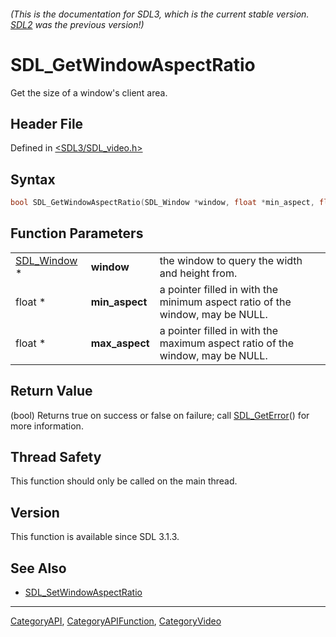 ###### (This is the documentation for SDL3, which is the current stable version. [SDL2](https://wiki.libsdl.org/SDL2/) was the previous version!)
# SDL_GetWindowAspectRatio

Get the size of a window's client area.

## Header File

Defined in [<SDL3/SDL_video.h>](https://github.com/libsdl-org/SDL/blob/main/include/SDL3/SDL_video.h)

## Syntax

```c
bool SDL_GetWindowAspectRatio(SDL_Window *window, float *min_aspect, float *max_aspect);
```

## Function Parameters

|                            |                |                                                                               |
| -------------------------- | -------------- | ----------------------------------------------------------------------------- |
| [SDL_Window](SDL_Window) * | **window**     | the window to query the width and height from.                                |
| float *                    | **min_aspect** | a pointer filled in with the minimum aspect ratio of the window, may be NULL. |
| float *                    | **max_aspect** | a pointer filled in with the maximum aspect ratio of the window, may be NULL. |

## Return Value

(bool) Returns true on success or false on failure; call
[SDL_GetError](SDL_GetError)() for more information.

## Thread Safety

This function should only be called on the main thread.

## Version

This function is available since SDL 3.1.3.

## See Also

- [SDL_SetWindowAspectRatio](SDL_SetWindowAspectRatio)

----
[CategoryAPI](CategoryAPI), [CategoryAPIFunction](CategoryAPIFunction), [CategoryVideo](CategoryVideo)

